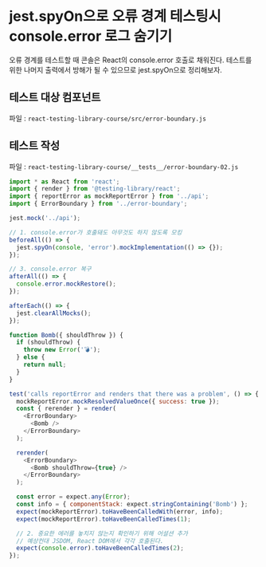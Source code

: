# jest.spyOn으로 오류 경계 테스팅시 console.error 로그 숨기기

오류 경계를 테스트할 때 콘솔은 React의 console.error 호출로 채워진다.
테스트를 위한 나머지 출력에서 방해가 될 수 있으므로 jest.spyOn으로 정리해보자.

## 테스트 대상 컴포넌트

파일 : `react-testing-library-course/src/error-boundary.js`

## 테스트 작성

파일 : `react-testing-library-course/__tests__/error-boundary-02.js`

```js
import * as React from 'react';
import { render } from '@testing-library/react';
import { reportError as mockReportError } from '../api';
import { ErrorBoundary } from '../error-boundary';

jest.mock('../api');

// 1. console.error가 호출돼도 아무것도 하지 않도록 모킹
beforeAll(() => {
  jest.spyOn(console, 'error').mockImplementation(() => {});
});

// 3. console.error 복구
afterAll(() => {
  console.error.mockRestore();
});

afterEach(() => {
  jest.clearAllMocks();
});

function Bomb({ shouldThrow }) {
  if (shouldThrow) {
    throw new Error('💣');
  } else {
    return null;
  }
}

test('calls reportError and renders that there was a problem', () => {
  mockReportError.mockResolvedValueOnce({ success: true });
  const { rerender } = render(
    <ErrorBoundary>
      <Bomb />
    </ErrorBoundary>
  );

  rerender(
    <ErrorBoundary>
      <Bomb shouldThrow={true} />
    </ErrorBoundary>
  );

  const error = expect.any(Error);
  const info = { componentStack: expect.stringContaining('Bomb') };
  expect(mockReportError).toHaveBeenCalledWith(error, info);
  expect(mockReportError).toHaveBeenCalledTimes(1);

  // 2. 중요한 에러를 놓치지 않는지 확인하기 위해 어설션 추가
  // 예상컨대 JSDOM, React DOM에서 각각 호출된다.
  expect(console.error).toHaveBeenCalledTimes(2);
});
```
